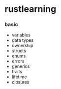 # rustlearning

### basic

- variables
- data types
- ownership
- structs
- enums
- errors
- generics
- traits
- lifetime
- closures
